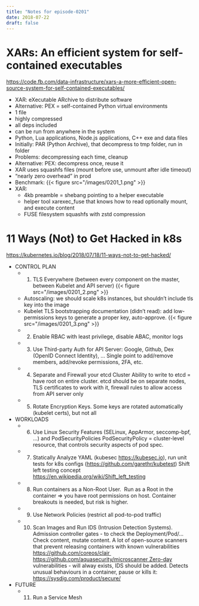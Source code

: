 ```yaml
---
title: "Notes for episode-0201"
date: 2018-07-22
draft: false
---
```



# XARs: An efficient system for self-contained executables
https://code.fb.com/data-infrastructure/xars-a-more-efficient-open-source-system-for-self-contained-executables/

- XAR: eXecutable ARchive to distribute software
- Alternative: PEX = self-contained Python virtual environments
- 1 file
- highly compressed
- all deps included
- can be run from anywhere in the system
- Python, Lua applications, Node.js applications, C++ exe and data files
- Initially: PAR (Python Archive), that decompress to tmp folder, run in folder
- Problems: decompressing each time, cleanup
- Alternative: PEX: decompress once, reuse it
- XAR uses squashfs files (mount before use, unmount after idle timeout)
- “nearly zero overhead” in prod
- Benchmark:
    {{< figure src="/images/0201_1.png" >}}
- XAR:
    - 4kb preamble = shebang pointing to a helper executable
    - helper tool xarexec_fuse that knows how to read optionally mount, and execute content
    - FUSE filesystem squashfs with zstd compression


# 11 Ways (Not) to Get Hacked in k8s
https://kubernetes.io/blog/2018/07/18/11-ways-not-to-get-hacked/

- CONTROL PLAN
    - 1. TLS Everywhere (between every component on the master, between Kubelet and API server)
    {{< figure src="/images/0201_2.png" >}}
    - Autoscaling: we should scale k8s instances, but shouldn’t include tls key into the image
    - Kubelet TLS bootstrapping documentation (didn’t read): add low-permissions keys to generate a proper key, auto-approve.
    {{< figure src="/images/0201_3.png" >}}
    - 2. Enable RBAC with least privilege, disable ABAC, monitor logs
    - 3. Use Third-party Auth for API Server: Google, Github, Dex (OpenID Connect Identity), … Single point to add/remove members, add/revoke permissions, 2FA, etc.
    - 4. Separate and Firewall your etcd Cluster Ability to write to etcd = have root on entire cluster. etcd should be on separate nodes, TLS certificates to work with it, firewall rules to allow access from API server only
    - 5. Rotate Encryption Keys. Some keys are rotated automatically (kubelet certs), but not all
- WORKLOADS
    - 6. Use Linux Security Features (SELinux, AppArmor, seccomp-bpf, …) and PodSecurityPolicies PodSecurityPolicy = cluster-level resource, that controls security aspects of pod spec.
    - 7. Statically Analyze YAML (kubesec https://kubesec.io), run unit tests for k8s configs (https://github.com/garethr/kubetest) Shift left testing concept https://en.wikipedia.org/wiki/Shift_left_testing
    - 8. Run containers as a Non-Root User.  Run as a Root in the container => you have root permissions on host. Container breakouts is needed, but risk is higher.
    - 9. Use Network Policies (restrict all pod-to-pod traffic)
    - 10. Scan Images and Run IDS (Intrusion Detection Systems). Admission controller gates - to check the Deployment/Pod/… Check content, mutate content. A lot of open-source scanners that prevent releasing containers with known vulnerabilities https://github.com/coreos/clair https://github.com/aquasecurity/microscanner Zero-day vulnerabilities - will alway exists, IDS should be added. Detects unusual behaviours in a container, pause or kills it: https://sysdig.com/product/secure/
- FUTURE
    - 11. Run a Service Mesh


